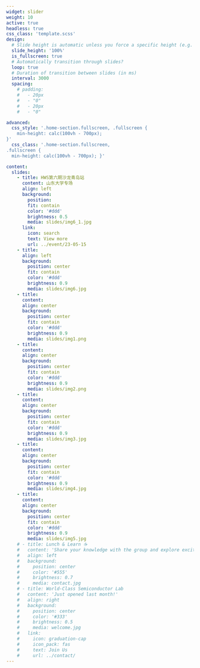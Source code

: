 ```yaml
---
widget: slider
weight: 10
active: true
headless: true
css_class: 'template.scss'
design:
  # Slide height is automatic unless you force a specific height (e.g. '400px')
  slide_height: '100%'
  is_fullscreen: true
  # Automatically transition through slides?
  loop: true
  # Duration of transition between slides (in ms)
  interval: 3000
  spacing:
    # padding:
    #   - 20px
    #   - "0"
    #   - 20px
    #   - "0"

advanced:
  css_style: '.home-section.fullscreen, .fullscreen {
    min-height: calc(100vh - 700px);
}'
  css_class: '.home-section.fullscreen,
.fullscreen {
  min-height: calc(100vh - 700px); }'

content:
  slides:
    - title: HWS第六期沙龙青岛站
      content: 山东大学专场
      align: left
      background:
        position:
        fit: contain
        color: '#ddd'
        brightness: 0.5
        media: slides/img6_1.jpg
      link:
        icon: search
        text: View more
        url: ../event/23-05-15
    - title: 
      align: left
      background:
        position: center
        fit: contain
        color: '#ddd'
        brightness: 0.9
        media: slides/img6.jpg
    - title: 
      content: 
      align: center
      background:
        position: center
        fit: contain
        color: '#ddd'
        brightness: 0.9
        media: slides/img1.png
    - title: 
      content: 
      align: center
      background:
        position: center
        fit: contain
        color: '#ddd'
        brightness: 0.9
        media: slides/img2.png
    - title: 
      content: 
      align: center
      background:
        position: center
        fit: contain
        color: '#ddd'
        brightness: 0.9
        media: slides/img3.jpg
    - title: 
      content: 
      align: center
      background:
        position: center
        fit: contain
        color: '#ddd'
        brightness: 0.9
        media: slides/img4.jpg
    - title: 
      content: 
      align: center
      background:
        position: center
        fit: contain
        color: '#ddd'
        brightness: 0.9
        media: slides/img5.jpg
    # - title: Lunch & Learn ☕️
    #   content: 'Share your knowledge with the group and explore exciting new topics together!'
    #   align: left
    #   background:
    #     position: center
    #     color: '#555'
    #     brightness: 0.7
    #     media: contact.jpg
    # - title: World-Class Semiconductor Lab
    #   content: 'Just opened last month!'
    #   align: right
    #   background:
    #     position: center
    #     color: '#333'
    #     brightness: 0.5
    #     media: welcome.jpg
    #   link:
    #     icon: graduation-cap
    #     icon_pack: fas
    #     text: Join Us
    #     url: ../contact/
---
```


<!-- ---
advanced:
  css_class: fullscreen
widget: blank
widget_id: none
headless: true
weight: 10
title: null
subtitle: null
active: true
design:
  columns: "1"
  background:
    image: 640.png
    image_darken: 0
    image_parallax: false
    image_position: center
    image_size: cover
    text_color_light: true
  spacing:
    padding:
      - 20px
      - "0"
      - 20px
      - "0"
--- -->
